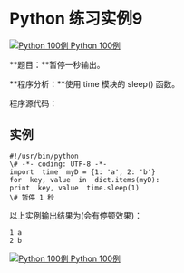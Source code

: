 Python 练习实例9
============

 [![Python 100例](../images/up.gif) Python 100例](python-100-examples.html)

**题目：**暂停一秒输出。

**程序分析：**使用 time 模块的 sleep() 函数。

程序源代码：

实例
--
```
#!/usr/bin/python  
\# -*- coding: UTF-8 -*- 
import  time  myD = {1: 'a', 2: 'b'}
for  key, value  in  dict.items(myD): 
print  key, value  time.sleep(1)  
\# 暂停 1 秒
```
以上实例输出结果为(会有停顿效果)：
```
1 a
2 b
```
 [![Python 100例](../images/up.gif) Python 100例](python-100-examples.html)